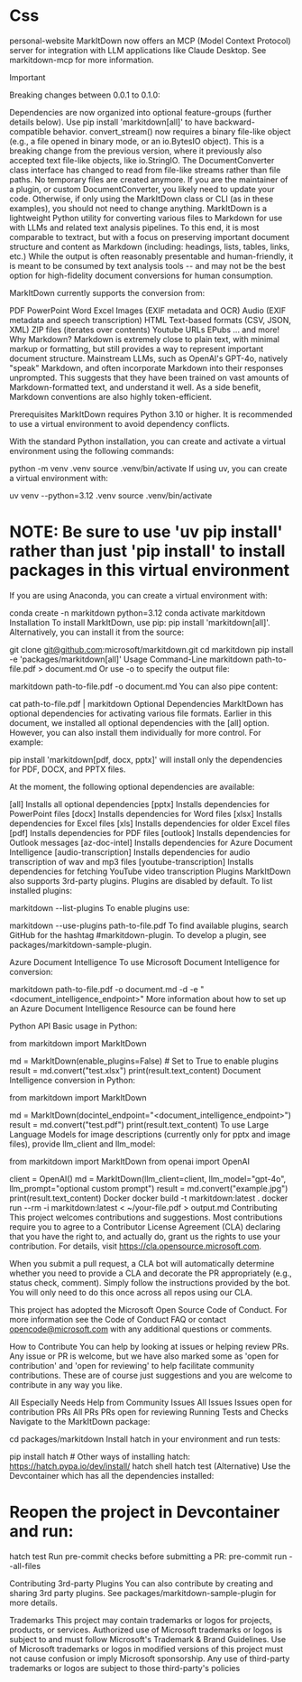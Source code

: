 # Css
personal-website
MarkItDown now offers an MCP (Model Context Protocol) server for integration with LLM applications like Claude Desktop. See markitdown-mcp for more information.

Important

Breaking changes between 0.0.1 to 0.1.0:

Dependencies are now organized into optional feature-groups (further details below). Use pip install 'markitdown[all]' to have backward-compatible behavior.
convert_stream() now requires a binary file-like object (e.g., a file opened in binary mode, or an io.BytesIO object). This is a breaking change from the previous version, where it previously also accepted text file-like objects, like io.StringIO.
The DocumentConverter class interface has changed to read from file-like streams rather than file paths. No temporary files are created anymore. If you are the maintainer of a plugin, or custom DocumentConverter, you likely need to update your code. Otherwise, if only using the MarkItDown class or CLI (as in these examples), you should not need to change anything.
MarkItDown is a lightweight Python utility for converting various files to Markdown for use with LLMs and related text analysis pipelines. To this end, it is most comparable to textract, but with a focus on preserving important document structure and content as Markdown (including: headings, lists, tables, links, etc.) While the output is often reasonably presentable and human-friendly, it is meant to be consumed by text analysis tools -- and may not be the best option for high-fidelity document conversions for human consumption.

MarkItDown currently supports the conversion from:

PDF
PowerPoint
Word
Excel
Images (EXIF metadata and OCR)
Audio (EXIF metadata and speech transcription)
HTML
Text-based formats (CSV, JSON, XML)
ZIP files (iterates over contents)
Youtube URLs
EPubs
... and more!
Why Markdown?
Markdown is extremely close to plain text, with minimal markup or formatting, but still provides a way to represent important document structure. Mainstream LLMs, such as OpenAI's GPT-4o, natively "speak" Markdown, and often incorporate Markdown into their responses unprompted. This suggests that they have been trained on vast amounts of Markdown-formatted text, and understand it well. As a side benefit, Markdown conventions are also highly token-efficient.

Prerequisites
MarkItDown requires Python 3.10 or higher. It is recommended to use a virtual environment to avoid dependency conflicts.

With the standard Python installation, you can create and activate a virtual environment using the following commands:

python -m venv .venv
source .venv/bin/activate
If using uv, you can create a virtual environment with:

uv venv --python=3.12 .venv
source .venv/bin/activate
# NOTE: Be sure to use 'uv pip install' rather than just 'pip install' to install packages in this virtual environment
If you are using Anaconda, you can create a virtual environment with:

conda create -n markitdown python=3.12
conda activate markitdown
Installation
To install MarkItDown, use pip: pip install 'markitdown[all]'. Alternatively, you can install it from the source:

git clone git@github.com:microsoft/markitdown.git
cd markitdown
pip install -e 'packages/markitdown[all]'
Usage
Command-Line
markitdown path-to-file.pdf > document.md
Or use -o to specify the output file:

markitdown path-to-file.pdf -o document.md
You can also pipe content:

cat path-to-file.pdf | markitdown
Optional Dependencies
MarkItDown has optional dependencies for activating various file formats. Earlier in this document, we installed all optional dependencies with the [all] option. However, you can also install them individually for more control. For example:

pip install 'markitdown[pdf, docx, pptx]'
will install only the dependencies for PDF, DOCX, and PPTX files.

At the moment, the following optional dependencies are available:

[all] Installs all optional dependencies
[pptx] Installs dependencies for PowerPoint files
[docx] Installs dependencies for Word files
[xlsx] Installs dependencies for Excel files
[xls] Installs dependencies for older Excel files
[pdf] Installs dependencies for PDF files
[outlook] Installs dependencies for Outlook messages
[az-doc-intel] Installs dependencies for Azure Document Intelligence
[audio-transcription] Installs dependencies for audio transcription of wav and mp3 files
[youtube-transcription] Installs dependencies for fetching YouTube video transcription
Plugins
MarkItDown also supports 3rd-party plugins. Plugins are disabled by default. To list installed plugins:

markitdown --list-plugins
To enable plugins use:

markitdown --use-plugins path-to-file.pdf
To find available plugins, search GitHub for the hashtag #markitdown-plugin. To develop a plugin, see packages/markitdown-sample-plugin.

Azure Document Intelligence
To use Microsoft Document Intelligence for conversion:

markitdown path-to-file.pdf -o document.md -d -e "<document_intelligence_endpoint>"
More information about how to set up an Azure Document Intelligence Resource can be found here

Python API
Basic usage in Python:

from markitdown import MarkItDown

md = MarkItDown(enable_plugins=False) # Set to True to enable plugins
result = md.convert("test.xlsx")
print(result.text_content)
Document Intelligence conversion in Python:

from markitdown import MarkItDown

md = MarkItDown(docintel_endpoint="<document_intelligence_endpoint>")
result = md.convert("test.pdf")
print(result.text_content)
To use Large Language Models for image descriptions (currently only for pptx and image files), provide llm_client and llm_model:

from markitdown import MarkItDown
from openai import OpenAI

client = OpenAI()
md = MarkItDown(llm_client=client, llm_model="gpt-4o", llm_prompt="optional custom prompt")
result = md.convert("example.jpg")
print(result.text_content)
Docker
docker build -t markitdown:latest .
docker run --rm -i markitdown:latest < ~/your-file.pdf > output.md
Contributing
This project welcomes contributions and suggestions. Most contributions require you to agree to a Contributor License Agreement (CLA) declaring that you have the right to, and actually do, grant us the rights to use your contribution. For details, visit https://cla.opensource.microsoft.com.

When you submit a pull request, a CLA bot will automatically determine whether you need to provide a CLA and decorate the PR appropriately (e.g., status check, comment). Simply follow the instructions provided by the bot. You will only need to do this once across all repos using our CLA.

This project has adopted the Microsoft Open Source Code of Conduct. For more information see the Code of Conduct FAQ or contact opencode@microsoft.com with any additional questions or comments.

How to Contribute
You can help by looking at issues or helping review PRs. Any issue or PR is welcome, but we have also marked some as 'open for contribution' and 'open for reviewing' to help facilitate community contributions. These are of course just suggestions and you are welcome to contribute in any way you like.

All	Especially Needs Help from Community
Issues	All Issues	Issues open for contribution
PRs	All PRs	PRs open for reviewing
Running Tests and Checks
Navigate to the MarkItDown package:

cd packages/markitdown
Install hatch in your environment and run tests:

pip install hatch  # Other ways of installing hatch: https://hatch.pypa.io/dev/install/
hatch shell
hatch test
(Alternative) Use the Devcontainer which has all the dependencies installed:

# Reopen the project in Devcontainer and run:
hatch test
Run pre-commit checks before submitting a PR: pre-commit run --all-files

Contributing 3rd-party Plugins
You can also contribute by creating and sharing 3rd party plugins. See packages/markitdown-sample-plugin for more details.

Trademarks
This project may contain trademarks or logos for projects, products, or services. Authorized use of Microsoft trademarks or logos is subject to and must follow Microsoft's Trademark & Brand Guidelines. Use of Microsoft trademarks or logos in modified versions of this project must not cause confusion or imply Microsoft sponsorship. Any use of third-party trademarks or logos are subject to those third-party's policies
